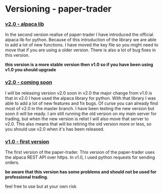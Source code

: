 # Versioning - paper-trader

### [v2.0 - alpaca lib](https://github.com/AxelGard/paper-trader/releases/tag/v2.0)

In the second version realise of paper-trader I have introduced the official alpaca lib for python.
Because of this introduction of the library we are able to add a lot of new functions. 
I have moved the key file so you might need to move that if you are using a older version. 
There is also a lot of bug fixes in this version. 

**this version is a more stable version then v1.0 so if you have been using v1.0 you should upgrade**

### [v2.0 - coming soon](https://github.com/AxelGard/paper-trader/releases/tag/v2.0)

I will be releasing version v2.0 soon in v2.0 the major change from v1.0 is that in v2.0 I have used the alpaca library for python.
With that library I was able to add a lot of new features and fix bugs.
Of curse you can already find most of v2.0 in the master branch.
I have been testing the new version but soon it will be ready.
I am still running the old version on my main server for trading,
but when the new version is relist I will also move that server to v2.0.
This also means that will be retiring the old version more or less,
so you should use v2.0 when it's has been released.

### [v1.0 - first version](https://github.com/AxelGard/paper-trader/releases/tag/v1.0)

The first version of the paper-trader.
This version of the paper-trader uses the alpaca REST API over https.
In v1.0, I used python requests for sending orders.

**be aware that this version has some problems and should not be used for professional trading.**

feel free to use but at your own risk


